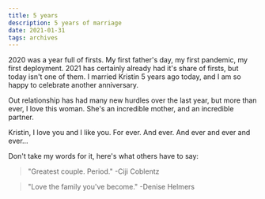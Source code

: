 ```yaml
---
title: 5 years
description: 5 years of marriage
date: 2021-01-31
tags: archives
---
```

2020 was a year full of firsts. My first father's day, my first pandemic, my first deployment. 2021 has certainly already had it's share of firsts, but today isn't one of them. I married Kristin 5 years ago today, and I am so happy to celebrate another anniversary.

Out relationship has had many new hurdles over the last year, but more than ever, I love this woman. She's an incredible mother, and an incredible partner.

Kristin, I love you and I like you. For ever. And ever. And ever and ever and ever...

Don't take my words for it, here's what others have to say:

> "Greatest couple. Period." -Ciji Coblentz

> "Love the family you've become." -Denise Helmers